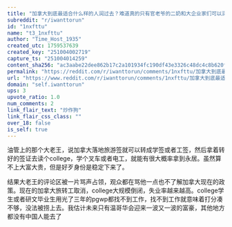 ```yaml
---
title: "加拿大到底最适合什么样的人润过去？难道真的只有官老爷的二奶和大企业家们可以润过去了吗"
subreddit: "r/iwanttorun"
id: "1nxfttu"
name: "t3_1nxfttu"
author: "Time_Host_1935"
created_utc: 1759537639
created_key: "251004002719"
capture_ts: "251004014259"
content_sha256: "ac3aabe22dee862b17c2a101934fc190df43e3326c48dc4c8b620f8da818e3b5"
permalink: "https://reddit.com/r/iwanttorun/comments/1nxfttu/加拿大到底最适合什么样的人润过去难道真的只有官老爷的二奶和大企业家们可以润过去了吗/"
url: "https://www.reddit.com/r/iwanttorun/comments/1nxfttu/加拿大到底最适合什么样的人润过去难道真的只有官老爷的二奶和大企业家们可以润过去了吗/"
domain: "self.iwanttorun"
ups: 3
upvote_ratio: 1.0
num_comments: 2
link_flair_text: "炒作狗"
link_flair_css_class: ""
over_18: false
is_self: true
---
```


油管上的那个大老王，说加拿大落地旅游签就可以转成学签或者工签，然后拿着转好的签证去读个college，学个叉车或者电工，就能有很大概率拿到永居。虽然算不上大富大贵，但是好歹身份是稳定下来了。

结果大老王的评论区被一片骂声占领，观众都在骂他一点也不了解加拿大现在的政策。现在的加拿大旅转工取消，college大规模倒闭，失业率越来越高。college学生或者研文毕业生用光了三年的pgwp都找不到工作，找不到工作就意味着打分凑不够，没法被捞上去。我估计未来只有温哥华会迎来一波又一波的富豪，其他地方都没有中国人能去了
